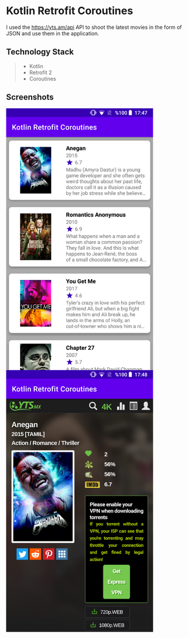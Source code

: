 # Kotlin Retrofit Coroutines

I used the https://yts.am/api API to shoot the latest movies in the form of JSON and use them in the application.

## **Technology Stack**
>* Kotlin
>* Retrofit 2
>* Coroutines

## **Screenshots**
<p align="center">
  <img src="https://github.com/ibrahimdemirr/KotlinRetrofitCoroutines/blob/master/art/Screenshot_20201228-174750.png" width="400" align="left">
  <img src="https://github.com/ibrahimdemirr/KotlinRetrofitCoroutines/blob/master/art/Screenshot_20201228-174801.png" width="400" align="left">
</p>
